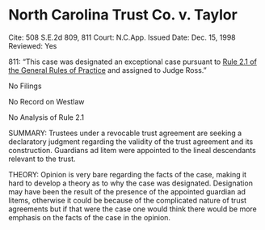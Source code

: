 # North Carolina Trust Co. v. Taylor

Cite: 508 S.E.2d 809, 811
Court: N.C.App.
Issued Date: Dec. 15, 1998
Reviewed: Yes

811: “This case was designated an exceptional case pursuant to [Rule 2.1 of the General Rules of Practice](https://1.next.westlaw.com/Link/Document/FullText?findType=L&pubNum=1008947&cite=NCRSUPDR2.1&originatingDoc=Iec53b5c8031011da83e7e9deff98dc6f&refType=LQ&originationContext=document&transitionType=DocumentItem&ppcid=bde751811f19455a913ee1e40fa19df9&contextData=(sc.Search)) and assigned to Judge Ross.”

No Filings

No Record on Westlaw

No Analysis of Rule 2.1

SUMMARY: Trustees under a revocable trust agreement are seeking a declaratory judgment regarding the validity of the trust agreement and its construction. Guardians ad litem were appointed to the lineal descendants relevant to the trust.

THEORY: Opinion is very bare regarding the facts of the case, making it hard to develop a theory as to why the case was designated. Designation may have been the result of the presence of the appointed guardian ad litems, otherwise it could be because of the complicated nature of trust agreements but if that were the case one would think there would be more emphasis on the facts of the case in the opinion.
